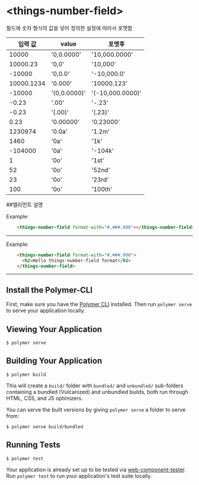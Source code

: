 # \<things-number-field\>

필드에 숫자 형식의 값을 넣어 정의한 설정에 따라서 포맷함

입력 값 |  value |  포맷후
--|---|--
10000| '0,0.0000'| '10,000.0000'
10000.23| '0,0'| '10,000'
-10000| '0,0.0'| '-10,000.0'
10000.1234| '0.000'| '10000.123'
-10000| '(0,0.0000)'| '(-10,000.0000)'
-0.23| '.00'| '-.23'
-0.23| '(.00)'| '(.23)'
0.23| '0.00000'| '0.23000'
1230974| '0.0a'| '1.2m'
1460| '0a'| '1k'
-104000| '0a'| '-104k'
1| '0o'| '1st'
52| '0o'| '52nd'
23| '0o'| '23rd'
100| '0o'| '100th'

##엘리먼트 설명

Example:

```html
    <things-number-field format-with="#,###.000"></things-number-field>
```
*****

Example:

```html
    <things-number-field format-with="#,###.000">
      <h2>Hello things-number-field format</h2>
    </things-number-field>
```
*****

## Install the Polymer-CLI

First, make sure you have the [Polymer CLI](https://www.npmjs.com/package/polymer-cli) installed. Then run `polymer serve` to serve your application locally.

## Viewing Your Application

```
$ polymer serve
```

## Building Your Application

```
$ polymer build
```

This will create a `build/` folder with `bundled/` and `unbundled/` sub-folders
containing a bundled (Vulcanized) and unbundled builds, both run through HTML,
CSS, and JS optimizers.

You can serve the built versions by giving `polymer serve` a folder to serve
from:

```
$ polymer serve build/bundled
```

## Running Tests

```
$ polymer test
```

Your application is already set up to be tested via [web-component-tester](https://github.com/Polymer/web-component-tester). Run `polymer test` to run your application's test suite locally.
